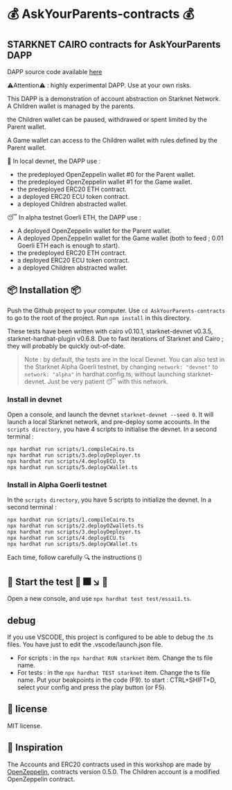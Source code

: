 #  💰 AskYourParents-contracts 💰 
## STARKNET CAIRO contracts for AskYourParents DAPP

DAPP source code available [here](https://github.com/PhilippeR26/AskYourParents-UI) 

⚠️Attention⚠️ : highly experimental DAPP. Use at your own risks.

This DAPP is a demonstration of account abstraction on Starknet Network.
A Children wallet is managed by the parents.

the Children wallet can be paused, withdrawed or spent limited by the Parent wallet.

A Game wallet can access to the Children wallet with rules defined by the Parent wallet.

🚧 In local devnet, the DAPP use :

- the predeployed OpenZeppelin wallet #0 for the Parent wallet.
- the predeployed OpenZeppelin wallet #1 for the Game wallet.
- the predeployed ERC20 ETH contract.
- a deployed ERC20 ECU token contract.
- a deployed Children abstracted wallet.

😴 In alpha testnet Goerli ETH, the DAPP use :

- A deployed OpenZeppelin wallet for the Parent wallet.
- A deployed OpenZeppelin wallet for the Game wallet (both to feed ; 0.01 Goerli ETH each is enough to start).
- the predeployed ERC20 ETH contract.
- a deployed ERC20 ECU token contract.
- a deployed Children abstracted wallet.

## 📦 Installation  📦
 Push the Github project to your computer.
 Use `cd AskYourParents-contracts` to go to the root of the project.
 Run `npm install` in this directory.

 These tests have been written with cairo v0.10.1, starknet-devnet v0.3.5, starknet-hardhat-plugin v0.6.8. Due to fast iterations of Starknet and Cairo ; they will probably be quickly out-of-date.



>Note : by default, the tests are in the local Devnet. You can also test in the Starknet Alpha Goerli testnet, by changing `network: "devnet"` to `network: "alpha"` in hardhat.config.ts, without launching starknet-devnet. Just be very patient 😴 with this network.

### Install in devnet
Open a console, and launch the devnet `starknet-devnet --seed 0`. It will launch a local Starknet network, and pre-deploy some accounts.
In the `scripts directory`, you have 4 scripts to initialise the devnet.
In a second terminal :
```
npx hardhat run scripts/1.compileCairo.ts
npx hardhat run scripts/3.deployDeployer.ts
npx hardhat run scripts/4.deployECU.ts
npx hardhat run scripts/5.deployCWallet.ts
```

### Install in Alpha Goerli testnet
In the `scripts directory`, you have 5 scripts to initialize the devnet.
In a second terminal :
```
npx hardhat run scripts/1.compileCairo.ts
npx hardhat run scripts/2.deployOZwallets.ts
npx hardhat run scripts/3.deployDeployer.ts
npx hardhat run scripts/4.deployECU.ts
npx hardhat run scripts/5.deployCWallet.ts
```
Each time, follow carefully 🔍 the instructions ()

##  🚀 Start the test 🚀  🎆 ↘️  💩

Open a new console, and use `npx hardhat test test/essai1.ts`. 

## debug
If you use VSCODE, this project is configured to be able to debug the .ts files. You have just to edit the .vscode/launch.json file.
- For scripts : in the `npx hardhat RUN starknet` item. Change the ts file name.
- For tests : in the `npx hardhat TEST starknet` item. Change the ts file name.
Put your beakpoints in the code (F9).
to start : CTRL+SHIFT+D, select your config and press the play button (or F5).

## 📜 license
MIT license.

## 🙏 Inspiration
The Accounts and ERC20 contracts used in this workshop are made by [OpenZeppelin](https://github.com/OpenZeppelin/cairo-contracts), contracts version 0.5.0.
The Children account is a modified OpenZeppelin contract.
